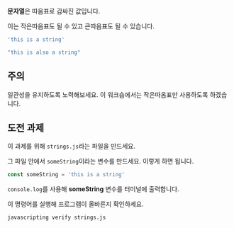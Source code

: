 **문자열**은 따옴표로 감싸진 값입니다.

이는 작은따옴표도 될 수 있고 큰따옴표도 될 수 있습니다.

```js
'this is a string'

"this is also a string"
```

## 주의

일관성을 유지하도록 노력해보세요. 이 워크숍에서는 작은따옴표만 사용하도록 하겠습니다.

## 도전 과제

이 과제를 위해 `strings.js`라는 파일을 만드세요.

그 파일 안에서 `someString`이라는 변수를 만드세요. 이렇게 하면 됩니다.

```js
const someString = 'this is a string'
```

`console.log`를 사용해 **someString** 변수를 터미널에 출력합니다.

이 명령어를 실행해 프로그램이 올바른지 확인하세요.

`javascripting verify strings.js`
